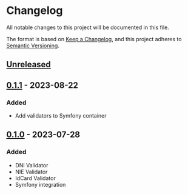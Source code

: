 # Changelog

All notable changes to this project will be documented in this file.

The format is based on [Keep a Changelog](https://keepachangelog.com/en/1.0.0/),
and this project adheres to [Semantic Versioning](https://semver.org/spec/v2.0.0.html).

## [Unreleased]

## [0.1.1] - 2023-08-22

### Added

- Add validators to Symfony container

## [0.1.0] - 2023-07-28

### Added

- DNI Validator
- NIE Validator
- IdCard Validator
- Symfony integration


[unreleased]: https://github.com/olivierlacan/keep-a-changelog/compare/0.1.1...HEAD
[0.1.1]: https://github.com/olivierlacan/keep-a-changelog/releases/tag/0.1.1
[0.1.0]: https://github.com/olivierlacan/keep-a-changelog/releases/tag/0.1.0

